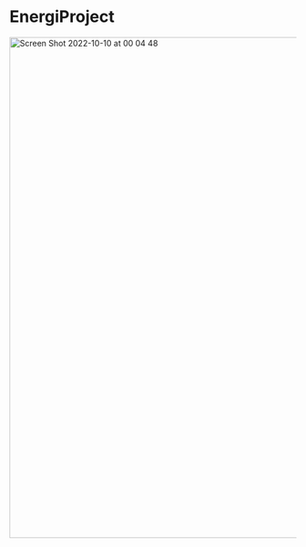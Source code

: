 # EnergiProject




<img width="879" alt="Screen Shot 2022-10-10 at 00 04 48" src="https://user-images.githubusercontent.com/115284052/194779452-c36638f1-b43e-44a4-aa8e-228784de0858.png">
